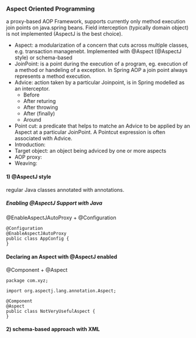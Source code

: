 ### Aspect Oriented Programming
a proxy-based AOP Framework, supports currently only method execution join points on java.spring beans. Field interception (typically domain object) is not implemented (AspectJ is the best choice).

- Aspect: a modularization of a concern that cuts across multiple classes, e.g. transaction managenebt. Implemented with @Aspect (@AspectJ style) or schema-based
- JoinPoint: is a point during the execution of a program, eg. execution of a method or handeling of a exception. In Spring AOP a join point always represents  a method execution.
- Advice: action taken by a particular Joinpoint, is in Spring modelled as an interceptor.
    - Before
    - After returing
    - After throwing
    - After (finally)
    - Around
- Point cut: a predicate that helps to matche an Advice to be applied by an Aspect at a particular JoinPoint. A Pointcut expression is often associated with Advice.
- Introduction:
- Target object: an object being adviced by one or more aspects
- AOP proxy:
- Weaving:

#### 1) @AspectJ style
regular Java classes annotated with annotations.<br/>

##### Enabling @AspectJ Support with Java
@EnableAspectJAutoProxy + @Configuration
````
@Configuration
@EnableAspectJAutoProxy
public class AppConfig {
}
````

#### Declaring an Aspect with @AspectJ enabled
@Component + @Aspect
````
package com.xyz;

import org.aspectj.lang.annotation.Aspect;

@Component
@Aspect
public class NotVeryUsefulAspect {
}
````

#### 2) schema-based approach with XML
